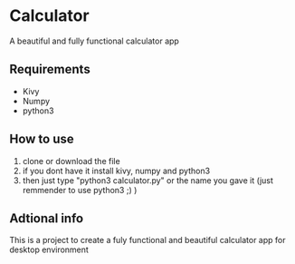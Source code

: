 # Calculator
A beautiful  and fully functional calculator app 

## Requirements

* Kivy 
* Numpy
* python3

## How to use

1. clone or download the file
2. if you dont have it install kivy, numpy and python3 
3. then just type "python3 calculator.py" or the name you gave it (just remmender to use python3 ;) )

## Adtional info

This is a project to create a fuly functional and beautiful calculator app for desktop environment

